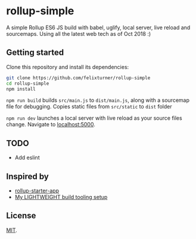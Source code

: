 # rollup-simple

A simple Rollup ES6 JS build with babel, uglify, local server, live reload and sourcemaps. Using all the latest web tech as of Oct 2018 :)

## Getting started

Clone this repository and install its dependencies:

```bash
git clone https://github.com/felixturner/rollup-simple
cd rollup-simple
npm install
```

`npm run build` builds `src/main.js` to `dist/main.js`, along with a sourcemap file for debugging. Copies static files from `src/static` to `dist` folder

`npm run dev` launches a local server with live reload as your source files change. Navigate to [localhost:5000](http://localhost:5000).

## TODO

- Add eslint

## Inspired by

- [rollup-starter-app](https://github.com/rollup/rollup-starter-app)
- [My LIGHTWEIGHT build tooling setup](https://www.youtube.com/watch?v=govQMsfzgZA)

## License

[MIT](LICENSE).
